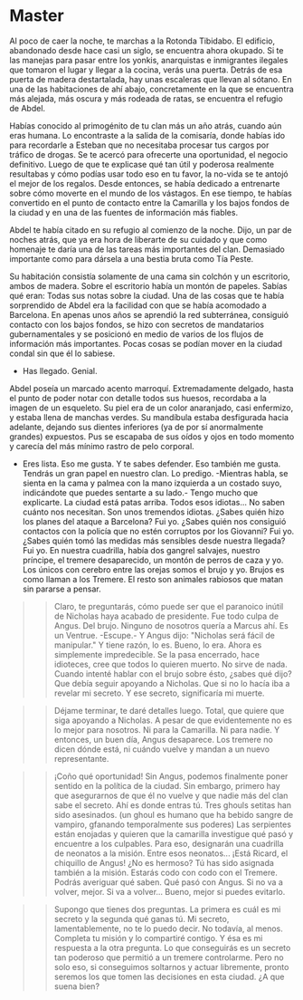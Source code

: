 # Master

Al poco de caer la noche, te marchas a la Rotonda Tibidabo. El edificio, abandonado desde hace casi un siglo, se encuentra ahora okupado. Si te las manejas para pasar entre los yonkis, anarquistas e inmigrantes ilegales que tomaron el lugar y llegar a la cocina, verás una puerta. Detrás de esa puerta de madera destartalada, hay unas escaleras que llevan al sótano. En una de las habitaciones de ahí abajo, concretamente en la que se encuentra más alejada, más oscura y más rodeada de ratas, se encuentra el refugio de Abdel. 

Habías conocido al primogénito de tu clan más un año atrás, cuando aún eras humana. Lo encontraste a la salida de la comisaría, donde habías ido para recordarle a Esteban que no necesitaba procesar tus cargos por tráfico de drogas. Se te acercó para ofrecerte una oportunidad, el negocio definitivo. Luego de que te explicase qué tan útil y poderosa realmente resultabas y cómo podías usar todo eso en tu favor, la no-vida se te antojó el mejor de los regalos. Desde entonces, se había dedicado a entrenarte sobre cómo moverte en el mundo de los vástagos. En ese tiempo, te habías convertido en el punto de contacto entre la Camarilla y los bajos fondos de la ciudad y en una de las fuentes de información más fiables.

Abdel te había citado en su refugio al comienzo de la noche. Dijo, un par de noches atrás, que ya era hora de liberarte de su cuidado y que como homenaje te daría una de las tareas más importantes del clan. Demasiado importante como para dársela a una bestia bruta como Tía Peste. 

Su habitación consistía solamente de una cama sin colchón y un escritorio, ambos de madera. Sobre el escritorio había un montón de papeles. Sabías qué eran: Todas sus notas sobre la ciudad. Una de las cosas que te había sorprendido de Abdel era la facilidad con que se había acomodado a Barcelona. En apenas unos años se aprendió la red subterránea, consiguió contacto con los bajos fondos, se hizo con secretos de mandatarios gubernamentales y se posicionó en medio de varios de los flujos de información más importantes. Pocas cosas se podían mover en la ciudad condal sin que él lo sabiese. 

- Has llegado. Genial.

Abdel poseía un marcado acento marroquí. Extremadamente delgado, hasta el punto de poder notar con detalle todos sus huesos, recordaba a la imagen de un esqueleto. Su piel era de un color anaranjado, casi enfermizo, y estaba llena de manchas verdes. Su mandíbula estaba desfigurada hacia adelante, dejando sus dientes inferiores (ya de por sí anormalmente grandes) expuestos. Pus se escapaba de sus oídos y ojos en todo momento y carecía del más mínimo rastro de pelo corporal.

- Eres lista. Eso me gusta. Y te sabes defender. Eso también me gusta. Tendrás un gran papel en nuestro clan. Lo predigo. -Mientras habla, se sienta en la cama y palmea con la mano izquierda a un costado suyo, indicándote que puedes sentarte a su lado.- Tengo mucho que explicarte. La ciudad está patas arriba. Todos esos idiotas... No saben cuánto nos necesitan. Son unos tremendos idiotas. ¿Sabes quién hizo los planes del ataque a Barcelona? Fui yo. ¿Sabes quién nos consiguió contactos con la policía que no estén corruptos por los Giovanni? Fui yo. ¿Sabes quién tomó las medidas más sensibles desde nuestra llegada? Fui yo. En nuestra cuadrilla, había dos gangrel salvajes, nuestro príncipe, el tremere desaparecido, un montón de perros de caza y yo. Los únicos con cerebro entre las orejas somos el brujo y yo. Brujos es como llaman a los Tremere. El resto son animales rabiosos que matan sin pararse a pensar. 

>> Claro, te preguntarás, cómo puede ser que el paranoico inútil de Nicholas haya acabado de presidente. Fue todo culpa de Angus. Del brujo. Ninguno de nosotros quería a Marcus ahí. Es un Ventrue. -Escupe.- Y Angus dijo: "Nicholas será fácil de manipular." Y tiene razón, lo es. Bueno, lo era. Ahora es simplemente impredecible. Se la pasa encerrado, hace idioteces, cree que todos lo quieren muerto. No sirve de nada. Cuando intenté hablar con el brujo sobre ésto, ¿sabes qué dijo? Que debía seguir apoyando a Nicholas. Que si no lo hacía iba a revelar mi secreto. Y ese secreto, significaría mi muerte. 

>> Déjame terminar, te daré detalles luego. Total, que quiere que siga apoyando a Nicholas. A pesar de que evidentemente no es lo mejor para nosotros. Ni para la Camarilla. Ni para nadie. Y entonces, un buen día, Angus desaparece. Los tremere no dicen dónde está, ni cuándo vuelve y mandan a un nuevo representante.

>> ¡Coño qué oportunidad! Sin Angus, podemos finalmente poner sentido en la política de la ciudad. Sin embargo, primero hay que asegurarnos de que él no vuelve y que nadie más del clan sabe el secreto. Ahí es donde entras tú. Tres ghouls setitas han sido asesinados. (un ghoul es humano que ha bebido sangre de vampiro, gfanando temporalmente sus poderes) Las serpientes están enojadas y quieren que la camarilla investigue qué pasó y encuentre a los culpables. Para eso, designarán una cuadrilla de neonatos a la misión. Entre esos neonatos... ¡Está Ricard, el chiquillo de Angus! ¿No es hermoso? Tú has sido asignada también a la misión. Estarás codo con codo con el Tremere. Podrás averiguar qué saben. Qué pasó con Angus. Si no va a volver, mejor. Si va a volver... Bueno, mejor si puedes evitarlo.

>> Supongo que tienes dos preguntas. La primera es cuál es mi secreto y la segunda qué ganas tú. Mi secreto, lamentablemente, no te lo puedo decir. No todavía, al menos. Completa tu misión y lo compartiré contigo. Y ésa es mi respuesta a la otra pregunta. Lo que conseguirás es un secreto tan poderoso que permitió a un tremere controlarme. Pero no solo eso, si conseguimos soltarnos y actuar libremente, pronto seremos los que tomen las decisiones en esta ciudad. ¿A que suena bien?
